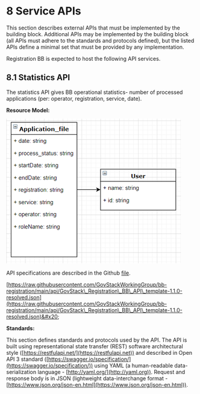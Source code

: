 # 8 Service APIs

This section describes external APIs that must be implemented by the building block. Additional APIs may be implemented by the building block (all APIs must adhere to the standards and protocols defined), but the listed APIs define a minimal set that must be provided by any implementation.

Registration BB is expected to host the following API services.

## 8.1 Statistics API

The statistics API gives BB operational statistics- number of processed applications (per: operator, registration, service, date).

**Resource Model:**

![Illustration 5- resource model for Registration BB Statistics APi.](<.gitbook/assets/image4 (1) (1).png>)

API specifications are described in the Github [file](../api/GovStack\_Registration\_BB\_API\_template-1.1.0-resolved.json).

[https://raw.githubusercontent.com/GovStackWorkingGroup/bb-registration/main/api/GovStack\_Registration\_BB\_API\_template-1.1.0-resolved.json](https://raw.githubusercontent.com/GovStackWorkingGroup/bb-registration/main/api/GovStack\_Registration\_BB\_API\_template-1.1.0-resolved.json)&#x20;

**Standards:**

This section defines standards and protocols used by the API. The API is built using representational state transfer (REST) software architectural style ([https://restfulapi.net/](https://restfulapi.net)) and described in Open API 3 standard ([https://swagger.io/specification/](https://swagger.io/specification/)) using YAML (a human-readable data-serialization language - [http://yaml.org/](http://yaml.org)). Request and response body is in JSON (lightweight data-interchange format - [https://www.json.org/json-en.html](https://www.json.org/json-en.html)).
